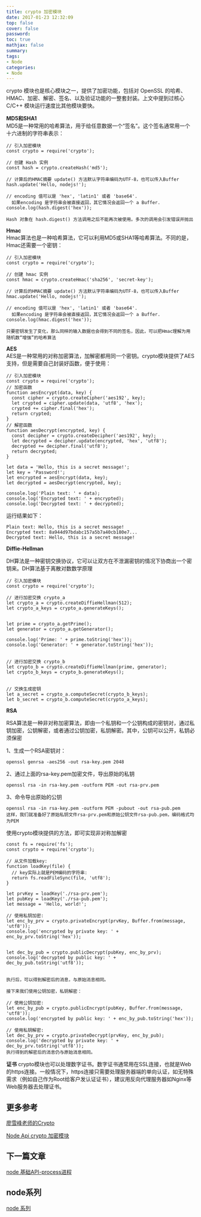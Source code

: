 ```yaml
---
title: crypto 加密模块
date: 2017-01-23 12:32:09
top: false
cover: false
password:
toc: true
mathjax: false
summary: 
tags:
- Node
categories:
- Node
---
```


crypto 模块也是核心模块之一，提供了加密功能，包括对 OpenSSL 的哈希、HMAC、加密、解密、签名、以及验证功能的一整套封装。上文中提到过核心 C/C++ 模块运行速度比其他模块要快。<br/>

**MD5和SHA1**<br/>
MD5是一种常用的哈希算法，用于给任意数据一个“签名”。这个签名通常用一个十六进制的字符串表示：<br/>

```
// 引入加密模块
const crypto = require('crypto');

// 创建 Hash 实例
const hash = crypto.createHash('md5');

// 计算后的HMAC摘要 update() 方法默认字符串编码为UTF-8，也可以传入Buffer
hash.update('Hello, nodejs!');

// encoding 值可以是 'hex', 'latin1' 或者 'base64'. 
  如果encoding 是字符串会被直接返回，其它情况会返回一个 a Buffer.
console.log(hash.digest('hex'));

Hash 对象在 hash.digest() 方法调用之后不能再次被使用。多次的调用会引发错误并抛出

```

**Hmac**<br/>
Hmac算法也是一种哈希算法，它可以利用MD5或SHA1等哈希算法。不同的是，Hmac还需要一个密钥：<br/>

```
// 引入加密模块
const crypto = require('crypto');

// 创建 hmac 实例
const hmac = crypto.createHmac('sha256', 'secret-key');

// 计算后的HMAC摘要 update() 方法默认字符串编码为UTF-8，也可以传入Buffer
hmac.update('Hello, nodejs!');

// encoding 值可以是 'hex', 'latin1' 或者 'base64'. 
  如果encoding 是字符串会被直接返回，其它情况会返回一个 a Buffer.
console.log(hmac.digest('hex'));

只要密钥发生了变化，那么同样的输入数据也会得到不同的签名，因此，可以把Hmac理解为用随机数“增强”的哈希算法
```

**AES**<br/>
AES是一种常用的对称加密算法，加解密都用同一个密钥。crypto模块提供了AES支持，但是需要自己封装好函数，便于使用：<br/>

```
// 引入加密模块
const crypto = require('crypto');
// 加密函数
function aesEncrypt(data, key) {
  const cipher = crypto.createCipher('aes192', key);
  let crypted = cipher.update(data, 'utf8', 'hex');
  crypted += cipher.final('hex');
  return crypted;
}
// 解密函数
function aesDecrypt(encrypted, key) {
  const decipher = crypto.createDecipher('aes192', key);
  let decrypted = decipher.update(encrypted, 'hex', 'utf8');
  decrypted += decipher.final('utf8');
  return decrypted;
}

let data = 'Hello, this is a secret message!';
let key = 'Password!';
let encrypted = aesEncrypt(data, key);
let decrypted = aesDecrypt(encrypted, key);

console.log('Plain text: ' + data);
console.log('Encrypted text: ' + encrypted);
console.log('Decrypted text: ' + decrypted);
```
运行结果如下：<br/>
```
Plain text: Hello, this is a secret message!
Encrypted text: 8a944d97bdabc157a5b7a40cb180e7...
Decrypted text: Hello, this is a secret message!
```

**Diffie-Hellman**<br/>

DH算法是一种密钥交换协议，它可以让双方在不泄漏密钥的情况下协商出一个密钥来。DH算法基于离散对数数学原理<br/>

```
// 引入加密模块
const crypto = require('crypto');

// 进行加密交换 crypto_a
let crypto_a = crypto.createDiffieHellman(512);
let crypto_a_keys = crypto_a.generateKeys();


let prime = crypto_a.getPrime();
let generator = crypto_a.getGenerator();

console.log('Prime: ' + prime.toString('hex'));
console.log('Generator: ' + generator.toString('hex'));


// 进行加密交换 crypto_b
let crypto_b = crypto.createDiffieHellman(prime, generator);
let crypto_b_keys = crypto_b.generateKeys();


// 交换生成密钥
let a_secret = crypto_a.computeSecret(crypto_b_keys);
let b_secret = crypto_b.computeSecret(crypto_a_keys);

```

**RSA**

RSA算法是一种非对称加密算法，即由一个私钥和一个公钥构成的密钥对，通过私钥加密，公钥解密，或者通过公钥加密，私钥解密。其中，公钥可以公开，私钥必须保密<br/>

1、生成一个RSA密钥对：<br/>
```
openssl genrsa -aes256 -out rsa-key.pem 2048
```
2、通过上面的rsa-key.pem加密文件，导出原始的私钥<br/>
```
openssl rsa -in rsa-key.pem -outform PEM -out rsa-prv.pem
```
3、命令导出原始的公钥<br/>
```
openssl rsa -in rsa-key.pem -outform PEM -pubout -out rsa-pub.pem
这样，我们就准备好了原始私钥文件rsa-prv.pem和原始公钥文件rsa-pub.pem，编码格式均为PEM
```


使用crypto模块提供的方法，即可实现非对称加解密<br/>

```
const fs = require('fs');
const crypto = require('crypto');

// 从文件加载key:
function loadKey(file) {
  // key实际上就是PEM编码的字符串:
  return fs.readFileSync(file, 'utf8');
}

let prvKey = loadKey('./rsa-prv.pem');
let pubKey = loadKey('./rsa-pub.pem');
let message = 'Hello, world!';

// 使用私钥加密:
let enc_by_prv = crypto.privateEncrypt(prvKey, Buffer.from(message, 'utf8'));
console.log('encrypted by private key: ' + enc_by_prv.toString('hex'));


let dec_by_pub = crypto.publicDecrypt(pubKey, enc_by_prv);
console.log('decrypted by public key: ' + dec_by_pub.toString('utf8'));


执行后，可以得到解密后的消息，与原始消息相同。

接下来我们使用公钥加密，私钥解密：

// 使用公钥加密:
let enc_by_pub = crypto.publicEncrypt(pubKey, Buffer.from(message, 'utf8'));
console.log('encrypted by public key: ' + enc_by_pub.toString('hex'));

// 使用私钥解密:
let dec_by_prv = crypto.privateDecrypt(prvKey, enc_by_pub);
console.log('decrypted by private key: ' + dec_by_prv.toString('utf8'));
执行得到的解密后的消息仍与原始消息相同。

```

**证书**
crypto模块也可以处理数字证书。数字证书通常用在SSL连接，也就是Web的https连接。一般情况下，https连接只需要处理服务器端的单向认证，如无特殊需求（例如自己作为Root给客户发认证证书），建议用反向代理服务器如Nginx等Web服务器去处理证书。<br/>


## 更多参考<br/>
<a href='https://www.liaoxuefeng.com/wiki/001434446689867b27157e896e74d51a89c25cc8b43bdb3000/001434501504929883d11d84a1541c6907eefd792c0da51000'>廖雪峰老师的Crypto</a>

<a href='http://nodejs.cn/api/crypto.html'>Node Api crypto 加密模块 </a>



## 下一篇文章
<a href='https://github.com/MarsPen/-notes-summary/blob/master/node/process.md'>node 基础API-process进程</a>

## node系列
<a href='https://github.com/MarsPen/-notes-summary/blob/master/node/index.md'>node 系列</a>